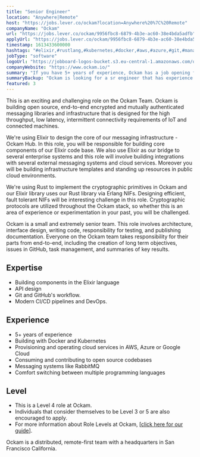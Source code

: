 ```yaml
---
title: "Senior Engineer"
location: "Anywhere|Remote"
host: "https://jobs.lever.co/ockam?location=Anywhere%20%7C%20Remote"
companyName: "Ockam"
url: "https://jobs.lever.co/ockam/9956fbc8-6879-4b3e-ac60-38e4bda5adfb"
applyUrl: "https://jobs.lever.co/ockam/9956fbc8-6879-4b3e-ac60-38e4bda5adfb/apply"
timestamp: 1613433600000
hashtags: "#elixir,#rustlang,#kubernetes,#docker,#aws,#azure,#git,#management,#operations"
jobType: "software"
logoUrl: "https://jobboard-logos-bucket.s3.eu-central-1.amazonaws.com/ockam"
companyWebsite: "https://www.ockam.io/"
summary: "If you have 5+ years of experience, Ockam has a job opening for a sr Engineer"
summaryBackup: "Ockam is looking for a sr engineer that has experience in: #ui/ux, #rustlang, #git."
featured: 3
---
```


This is an exciting and challenging role on the Ockam Team. Ockam is building open source, end-to-end encrypted and mutually authenticated messaging libraries and infrastructure that is designed for the high throughput, low latency, intermittent connectivity requirements of IoT and connected machines.

We're using Elixir to design the core of our messaging infrastructure - Ockam Hub. In this role, you will be responsible for building core components of our Elixir code base. We also use Elixir as our bridge to several enterprise systems and this role will involve building integrations with several external messaging systems and cloud services. Moreover you will be building infrastructure templates and standing up resources in public cloud environments. 

We're using Rust to implement the cryptographic primitives in Ockam and our Elixir library uses our Rust library via Erlang NIFs. Designing efficient, fault tolerant NIFs will be interesting challenge in this role. Cryptographic protocols are utilized throughout the Ockam stack, so whether this is an area of experience or experimentation in your past, you will be challenged.

Ockam is a small and extremely senior team. This role involves architecture, interface design, writing code, responsibility for testing, and publishing documentation. Everyone on the Ockam team takes responsibility for their parts from end-to-end, including the creation of long term objectives, issues in GitHub, task management, and summaries of key results.

## Expertise

*   Building components in the Elixir language
*   API design
*   Git and GitHub's workflow.
*   Modern CI/CD pipelines and DevOps.

## Experience

*   5+ years of experience
*   Building with Docker and Kubernetes
*   Provisioning and operating cloud services in AWS, Azure or Google Cloud
*   Consuming and contributing to open source codebases
*   Messaging systems like RabbitMQ 
*   Comfort switching between multiple programming languages

## Level

*   This is a Level 4 role at Ockam.
*   Individuals that consider themselves to be Level 3 or 5 are also encouraged to apply.
*   For more information about Role Levels at Ockam, \[[click here for our guide](https://www.ockam.io/learn/how-to-guides/high-performance-team/engineering_levels/)\].

Ockam is a distributed, remote-first team with a headquarters in San Francisco California.
